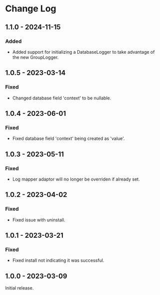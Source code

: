 # Change Log

## 1.1.0 - 2024-11-15

### Added

- Added support for initializing a DatabaseLogger to take advantage of the new GroupLogger.

## 1.0.5 - 2023-03-14

### Fixed

- Changed database field 'context' to be nullable.

## 1.0.4 - 2023-06-01

### Fixed

- Fixed database field 'context' being created as 'value'.

## 1.0.3 - 2023-05-11

### Fixed

- Log mapper adaptor will no longer be overriden if already set.

## 1.0.2 - 2023-04-02

### Fixed

- Fixed issue with uninstall.

## 1.0.1 - 2023-03-21

### Fixed

- Fixed install not indicating it was successful.

## 1.0.0 - 2023-03-09

Initial release.
